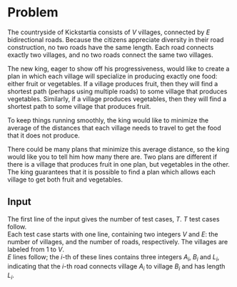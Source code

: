 # Problem

The countryside of Kickstartia consists of $V$ villages, connected by $E$ bidirectional roads. Because the citizens appreciate diversity in their road construction, no two roads have the same length. Each road connects exactly two villages, and no two roads connect the same two villages.

The new king, eager to show off his progressiveness, would like to create a plan in which each village will specialize in producing exactly one food: either fruit or vegetables. If a village produces fruit, then they will find a shortest path (perhaps using multiple roads) to some village that produces vegetables. Similarly, if a village produces vegetables, then they will find a shortest path to some village that produces fruit.

To keep things running smoothly, the king would like to minimize the average of the distances that each village needs to travel to get the food that it does not produce.

There could be many plans that minimize this average distance, so the king would like you to tell him how many there are. Two plans are different if there is a village that produces fruit in one plan, but vegetables in the other. The king guarantees that it is possible to find a plan which allows each village to get both fruit and vegetables.

## Input

The first line of the input gives the number of test cases, $T$. $T$ test cases follow.  
Each test case starts with one line, containing two integers $V$ and $E$: the number of villages, and the number of roads, respectively. The villages are labeled from $1$ to $V$.  
$E$ lines follow; the $i$-th of these lines contains three integers $A_i$, $B_i$ and $L_i$, indicating that the $i$-th road connects village $A_i$ to village $B_i$ and has length $L_i$.
